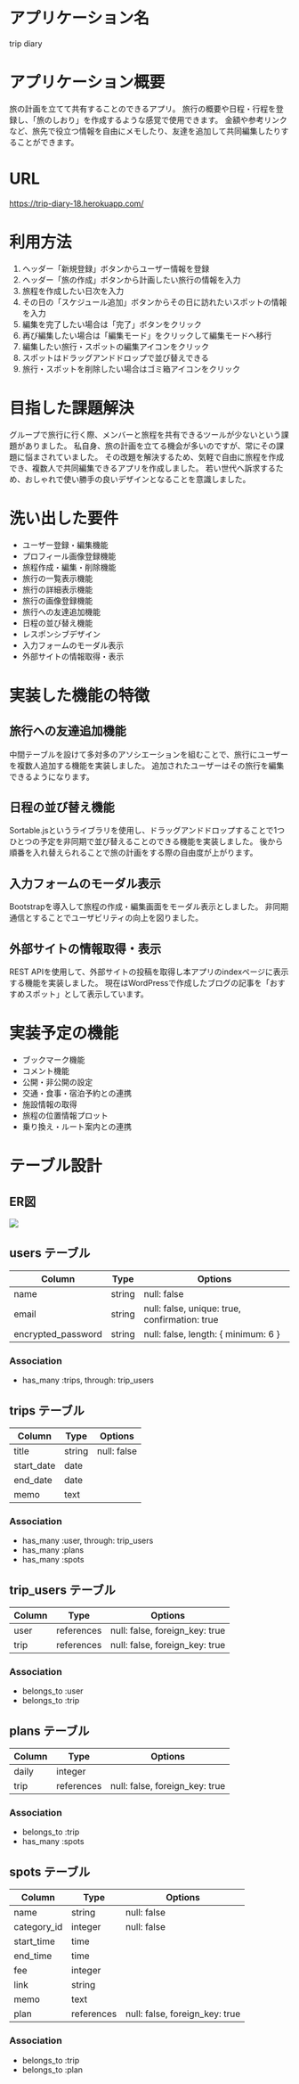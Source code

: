 # アプリケーション名

trip diary

# アプリケーション概要

旅の計画を立てて共有することのできるアプリ。
旅行の概要や日程・行程を登録し、「旅のしおり」を作成するような感覚で使用できます。
金額や参考リンクなど、旅先で役立つ情報を自由にメモしたり、友達を追加して共同編集したりすることができます。

# URL

https://trip-diary-18.herokuapp.com/

# 利用方法

1. ヘッダー「新規登録」ボタンからユーザー情報を登録
2. ヘッダー「旅の作成」ボタンから計画したい旅行の情報を入力
3. 旅程を作成したい日次を入力
4. その日の「スケジュール追加」ボタンからその日に訪れたいスポットの情報を入力
5. 編集を完了したい場合は「完了」ボタンをクリック
6. 再び編集したい場合は「編集モード」をクリックして編集モードへ移行
7. 編集したい旅行・スポットの編集アイコンをクリック
8. スポットはドラッグアンドドロップで並び替えできる
9. 旅行・スポットを削除したい場合はゴミ箱アイコンをクリック

# 目指した課題解決

グループで旅行に行く際、メンバーと旅程を共有できるツールが少ないという課題がありました。
私自身、旅の計画を立てる機会が多いのですが、常にその課題に悩まされていました。
その改題を解決するため、気軽で自由に旅程を作成でき、複数人で共同編集できるアプリを作成しました。
若い世代へ訴求するため、おしゃれで使い勝手の良いデザインとなることを意識しました。

# 洗い出した要件

- ユーザー登録・編集機能
- プロフィール画像登録機能
- 旅程作成・編集・削除機能
- 旅行の一覧表示機能
- 旅行の詳細表示機能
- 旅行の画像登録機能
- 旅行への友達追加機能
- 日程の並び替え機能
- レスポンシブデザイン
- 入力フォームのモーダル表示
- 外部サイトの情報取得・表示

# 実装した機能の特徴

## 旅行への友達追加機能

中間テーブルを設けて多対多のアソシエーションを組むことで、旅行にユーザーを複数人追加する機能を実装しました。
追加されたユーザーはその旅行を編集できるようになります。

## 日程の並び替え機能

Sortable.jsというライブラリを使用し、ドラッグアンドドロップすることで1つひとつの予定を非同期で並び替えることのできる機能を実装しました。
後から順番を入れ替えられることで旅の計画をする際の自由度が上がります。

## 入力フォームのモーダル表示

Bootstrapを導入して旅程の作成・編集画面をモーダル表示としました。
非同期通信とすることでユーザビリティの向上を図りました。

## 外部サイトの情報取得・表示

REST APIを使用して、外部サイトの投稿を取得し本アプリのindexページに表示する機能を実装しました。
現在はWordPressで作成したブログの記事を「おすすめスポット」として表示しています。

# 実装予定の機能

- ブックマーク機能
- コメント機能
- 公開・非公開の設定
- 交通・食事・宿泊予約との連携
- 施設情報の取得
- 旅程の位置情報プロット
- 乗り換え・ルート案内との連携


# テーブル設計

## ER図

![](https://18kipper.com/wp-content/uploads/2021/01/trip-diary1.png)

## users テーブル

| Column             | Type    | Options                                       |
| ------------------ | ------- | --------------------------------------------- |
| name               | string  | null: false                                   |
| email              | string  | null: false, unique: true, confirmation: true |
| encrypted_password | string  | null: false, length: { minimum: 6 }           |

### Association

- has_many :trips, through: trip_users

## trips テーブル

| Column       | Type       | Options                        |
| ------------ | ---------- | -------------------------------|
| title        | string     | null: false                    |
| start_date   | date       |                                |
| end_date     | date       |                                |
| memo         | text       |                                |

### Association

- has_many   :user, through: trip_users
- has_many   :plans
- has_many   :spots

## trip_users テーブル

| Column       | Type       | Options                        |
| ------------ | ---------- | -------------------------------|
| user         | references | null: false, foreign_key: true |
| trip         | references | null: false, foreign_key: true |

### Association

- belongs_to :user
- belongs_to :trip

## plans テーブル

| Column        | Type       | Options                        |
| ------------- | ---------- | ------------------------------ |
| daily         | integer    |                                |
| trip          | references | null: false, foreign_key: true |

### Association

- belongs_to :trip
- has_many   :spots

## spots テーブル

| Column        | Type       | Options                        |
| ------------- | ---------- | ------------------------------ |
| name          | string     | null: false                    |
| category_id   | integer    | null: false                    |
| start_time    | time       |                                |
| end_time      | time       |                                |
| fee           | integer    |                                |
| link          | string     |                                |
| memo          | text       |                                |
| plan          | references | null: false, foreign_key: true |

### Association

- belongs_to :trip
- belongs_to :plan
